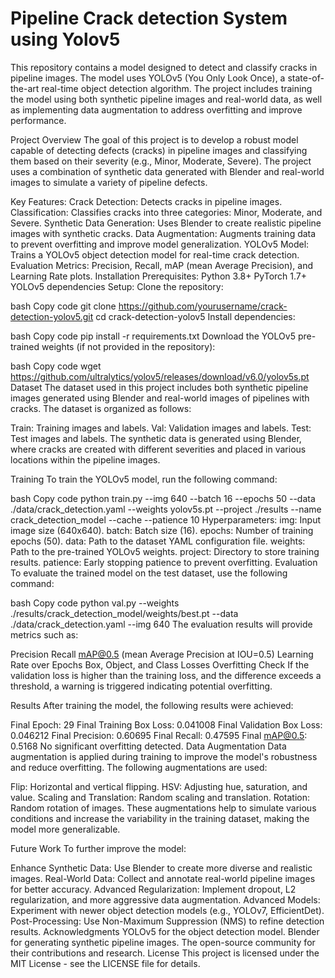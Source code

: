 # Pipeline Crack detection System using Yolov5

This repository contains a model designed to detect and classify cracks in pipeline images. The model uses YOLOv5 (You Only Look Once), a state-of-the-art real-time object detection algorithm. The project includes training the model using both synthetic pipeline images and real-world data, as well as implementing data augmentation to address overfitting and improve performance.

Project Overview
The goal of this project is to develop a robust model capable of detecting defects (cracks) in pipeline images and classifying them based on their severity (e.g., Minor, Moderate, Severe). The project uses a combination of synthetic data generated with Blender and real-world images to simulate a variety of pipeline defects.

Key Features:
Crack Detection: Detects cracks in pipeline images.
Classification: Classifies cracks into three categories: Minor, Moderate, and Severe.
Synthetic Data Generation: Uses Blender to create realistic pipeline images with synthetic cracks.
Data Augmentation: Augments training data to prevent overfitting and improve model generalization.
YOLOv5 Model: Trains a YOLOv5 object detection model for real-time crack detection.
Evaluation Metrics: Precision, Recall, mAP (mean Average Precision), and Learning Rate plots.
Installation
Prerequisites:
Python 3.8+
PyTorch 1.7+
YOLOv5 dependencies
Setup:
Clone the repository:

bash
Copy code
git clone https://github.com/yourusername/crack-detection-yolov5.git
cd crack-detection-yolov5
Install dependencies:

bash
Copy code
pip install -r requirements.txt
Download the YOLOv5 pre-trained weights (if not provided in the repository):

bash
Copy code
wget https://github.com/ultralytics/yolov5/releases/download/v6.0/yolov5s.pt
Dataset
The dataset used in this project includes both synthetic pipeline images generated using Blender and real-world images of pipelines with cracks. The dataset is organized as follows:

Train: Training images and labels.
Val: Validation images and labels.
Test: Test images and labels.
The synthetic data is generated using Blender, where cracks are created with different severities and placed in various locations within the pipeline images.

Training
To train the YOLOv5 model, run the following command:

bash
Copy code
python train.py --img 640 --batch 16 --epochs 50 --data ./data/crack_detection.yaml --weights yolov5s.pt --project ./results --name crack_detection_model --cache --patience 10
Hyperparameters:
img: Input image size (640x640).
batch: Batch size (16).
epochs: Number of training epochs (50).
data: Path to the dataset YAML configuration file.
weights: Path to the pre-trained YOLOv5 weights.
project: Directory to store training results.
patience: Early stopping patience to prevent overfitting.
Evaluation
To evaluate the trained model on the test dataset, use the following command:

bash
Copy code
python val.py --weights ./results/crack_detection_model/weights/best.pt --data ./data/crack_detection.yaml --img 640
The evaluation results will provide metrics such as:

Precision
Recall
mAP@0.5 (mean Average Precision at IOU=0.5)
Learning Rate over Epochs
Box, Object, and Class Losses
Overfitting Check
If the validation loss is higher than the training loss, and the difference exceeds a threshold, a warning is triggered indicating potential overfitting.

Results
After training the model, the following results were achieved:

Final Epoch: 29
Final Training Box Loss: 0.041008
Final Validation Box Loss: 0.046212
Final Precision: 0.60695
Final Recall: 0.47595
Final mAP@0.5: 0.5168
No significant overfitting detected.
Data Augmentation
Data augmentation is applied during training to improve the model's robustness and reduce overfitting. The following augmentations are used:

Flip: Horizontal and vertical flipping.
HSV: Adjusting hue, saturation, and value.
Scaling and Translation: Random scaling and translation.
Rotation: Random rotation of images.
These augmentations help to simulate various conditions and increase the variability in the training dataset, making the model more generalizable.

Future Work
To further improve the model:

Enhance Synthetic Data: Use Blender to create more diverse and realistic images.
Real-World Data: Collect and annotate real-world pipeline images for better accuracy.
Advanced Regularization: Implement dropout, L2 regularization, and more aggressive data augmentation.
Advanced Models: Experiment with newer object detection models (e.g., YOLOv7, EfficientDet).
Post-Processing: Use Non-Maximum Suppression (NMS) to refine detection results.
Acknowledgments
YOLOv5 for the object detection model.
Blender for generating synthetic pipeline images.
The open-source community for their contributions and research.
License
This project is licensed under the MIT License - see the LICENSE file for details.

